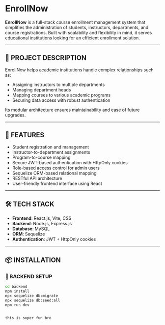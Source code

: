 # EnrollNow

**EnrollNow** is a full-stack course enrollment management system that simplifies the administration of students, instructors, departments, and course registrations. Built with scalability and flexibility in mind, it serves educational institutions looking for an efficient enrollment solution.

---

## 📘 PROJECT DESCRIPTION

EnrollNow helps academic institutions handle complex relationships such as:

- Assigning instructors to multiple departments
- Managing department heads
- Mapping courses to various academic programs
- Securing data access with robust authentication

Its modular architecture ensures maintainability and ease of future upgrades.

---

## 🚀 FEATURES

- Student registration and management  
- Instructor-to-department assignments  
- Program-to-course mapping  
- Secure JWT-based authentication with HttpOnly cookies  
- Role-based access control for admin users  
- Sequelize ORM-based relational mapping  
- RESTful API architecture  
- User-friendly frontend interface using React

---

## 🛠️ TECH STACK

- **Frontend**: React.js, Vite, CSS
- **Backend**: Node.js, Express.js  
- **Database**: MySQL  
- **ORM**: Sequelize  
- **Authentication**: JWT + HttpOnly cookies

---

## 📦 INSTALLATION

### 🔧 BACKEND SETUP

```bash
cd backend
npm install
npx sequelize db:migrate
npx sequelize db:seed:all
npm run dev


this is super fun bro